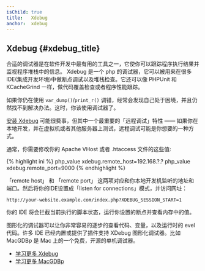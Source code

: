 ```yaml
---
isChild: true
title:   Xdebug
anchor:  xdebug
---
```


## Xdebug {#xdebug_title}

合适的调试器是在软件开发中最有用的工具之一，它使你可以跟踪程序执行结果并监视程序堆栈中的信息。
Xdebug 是一个 php 的调试器，它可以被用来在很多IDE(集成开发环境)中做断点调试以及堆栈检查。它还可以像 PHPUnit 和 KCacheGrind 一样，做代码覆盖检查或者程序性能跟踪。

如果你仍在使用 `var_dump()`/`print_r()` 调错，经常会发现自己处于困境，并且仍然找不到解决办法。这时，你该使用调试器了。

[安装 Xdebug][xdebug-install] 可能很费事，但其中一个最重要的「远程调试」特性 —— 如果你在本地开发，并在虚拟机或者其他服务器上测试，远程调试可能是你想要的一种方式。

通常，你需要修改你的 Apache VHost 或者 .htaccess 文件的这些值:

{% highlight ini %}
php_value xdebug.remote_host=192.168.?.?
php_value xdebug.remote_port=9000
{% endhighlight %}

「remote host」 和 「remote port」 这两项对应和你本地开发机监听的地址和端口。然后将你的IDE设置成「listen for connections」模式，并访问网址：

    http://your-website.example.com/index.php?XDEBUG_SESSION_START=1

你的 IDE 将会拦截当前执行的脚本状态，运行你设置的断点并查看内存中的值。

图形化的调试器可以让你非常容易的逐步的查看代码、变量，以及运行时的 evel代码。许多 IDE 已经内置或提供了插件支持 XDebug 图形化调试器。比如 MacGDBp 是 Mac 上的一个免费，开源的单机调试器。

 * [学习更多 Xdebug][xdebug-docs]
 * [学习更多 MacGDBp][macgdbp-install]


[xdebug-install]: http://xdebug.org/docs/install
[xdebug-docs]: http://xdebug.org/docs/
[macgdbp-install]: http://www.bluestatic.org/software/macgdbp/
